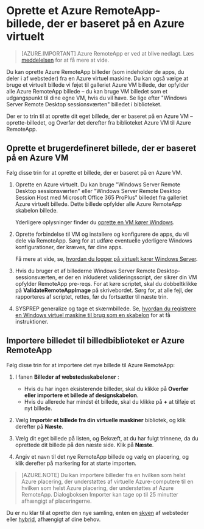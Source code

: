 <properties
    pageTitle="Oprette et Azure RemoteApp billede, der er baseret på en Azure VM | Microsoft Azure"
    description="Lær at oprette et billede til Azure RemoteApp ved at starte med en Azure virtuelt."
    services="remoteapp"
    documentationCenter=""
    authors="lizap"
    manager="mbaldwin" />

<tags
    ms.service="remoteapp"
    ms.workload="compute"
    ms.tgt_pltfrm="na"
    ms.devlang="na"
    ms.topic="article"
    ms.date="08/15/2016" 
    ms.author="elizapo" />



# <a name="create-a-azure-remoteapp-image-based-on-an-azure-virtual-machine"></a>Oprette et Azure RemoteApp-billede, der er baseret på en Azure virtuelt

> [AZURE.IMPORTANT]
> Azure RemoteApp er ved at blive nedlagt. Læs [meddelelsen](https://go.microsoft.com/fwlink/?linkid=821148) for at få mere at vide.

Du kan oprette Azure RemoteApp billeder (som indeholder de apps, du deler i af websteder) fra en Azure virtuel maskine. Du kan også vælge at bruge et virtuelt billede vi føjet til galleriet Azure VM billede, der opfylder alle Azure RemoteApp billede – du kan bruge VM billedet som et udgangspunkt til dine egne VM, hvis du vil have. Se lige efter "Windows Server Remote Desktop sessionsværten" billedet i biblioteket.

Der er to trin til at oprette dit eget billede, der er baseret på en Azure VM – oprette-billedet, og Overfør det derefter fra biblioteket Azure VM til Azure RemoteApp.

## <a name="create-a-custom-image-based-on-an-azure-vm"></a>Oprette et brugerdefineret billede, der er baseret på en Azure VM

Følg disse trin for at oprette et billede, der er baseret på en Azure VM.

1. Oprette en Azure virtuelt. Du kan bruge "Windows Server Remote Desktop sessionsværten" eller "Windows Server Remote Desktop Session Host med Microsoft Office 365 ProPlus" billedet fra galleriet Azure virtuelt billede. Dette billede opfylder alle Azure RemoteApp skabelon billede.

    Yderligere oplysninger finder du [oprette en VM kører Windows](../virtual-machines/virtual-machines-windows-hero-tutorial.md).

2. Oprette forbindelse til VM og installere og konfigurere de apps, du vil dele via RemoteApp. Sørg for at udføre eventuelle yderligere Windows konfigurationer, der kræves, før dine apps.

    Få mere at vide, se, [hvordan du logger på virtuelt kører Windows Server](../virtual-machines/virtual-machines-windows-classic-connect-logon.md).

3. Hvis du bruger et af billederne Windows Server Remote Desktop-sessionsværten, er der en inkluderet valideringsscript, der sikrer din VM opfylder RemoteApp pre-reqs. For at køre scriptet, skal du dobbeltklikke på **ValidateRemoteAppImage** på skrivebordet. Sørg for, at alle fejl, der rapporteres af scriptet, rettes, før du fortsætter til næste trin.

4. SYSPREP generalize og tage et skærmbillede. Se, [hvordan du registrere en Windows virtuel maskine til brug som en skabelon](../virtual-machines/virtual-machines-windows-classic-capture-image.md) for at få instruktioner.



## <a name="import-the-image-into-the-azure-remoteapp-image-library"></a>Importere billedet til billedbiblioteket er Azure RemoteApp

Følg disse trin for at importere det nye billede til Azure RemoteApp:

1. I fanen **Billeder af webstedsskabeloner** :
    - Hvis du har ingen eksisterende billeder, skal du klikke på **Overfør eller importere et billede af designskabelon**.
    - Hvis du allerede har mindst ét billede, skal du klikke på **+** at tilføje et nyt billede.

2. Vælg **Importér et billede fra din virtuelle maskiner** bibliotek, og klik derefter på **Næste**.

3. Vælg dit eget billede på listen, og Bekræft, at du har fulgt trinnene, da du oprettede dit billede på den næste side. Klik på **Næste**.
4. Angiv et navn til det nye RemoteApp billede og vælg en placering, og klik derefter på markering for at starte importen.

> [AZURE.NOTE] Du kan importere billeder fra en hvilken som helst Azure placering, der understøttes af virtuelle Azure-computere til en hvilken som helst Azure placering, der understøttes af Azure RemoteApp. Dialogboksen Importer kan tage op til 25 minutter afhængigt af placeringerne.

Du er nu klar til at oprette den nye samling, enten en [skyen](remoteapp-create-cloud-deployment.md) af websteder eller [hybrid](remoteapp-create-hybrid-deployment.md), afhængigt af dine behov.
